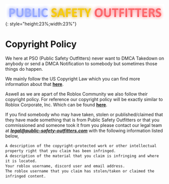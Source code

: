 ![](snaily-legend.png){: style="height:23%;width:23%"} 
# Copyright Policy

We here at PSO (Public Safety Outfitters) never want to DMCA Takedown on anybody or send a DMCA Notification to somebody but sometimes those things do happen.

We mainly follow the US Copyright Law which you can find more information about that **[here](https://www.copyright.gov/)**.

Aswell as we are apart of the Roblox Community we also follow their copyright policy. For reference our copyright policy will be exactly similar to Roblox Corporate, Inc. Which can be found **[here](https://developer.roblox.com/en-us/articles/Copyright-Guidance)**.

If you find somebody who may have taken, stolen or published/claimed that they have made something that is from Public Safety Outfitters or that you commissioned and someone took it from you please contact our legal team at ***legal@public-safety-outfitters.com*** with the following information listed below,

```
A description of the copyright-protected work or other intellectual property right that you claim has been infringed.
A description of the material that you claim is infringing and where it is located.
Your roblox username, discord user and email address.
The roblox username that you claim has stolen/taken or claimed the infringed content.
```